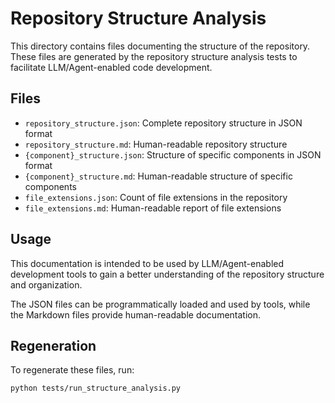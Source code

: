# Repository Structure Analysis

This directory contains files documenting the structure of the repository.
These files are generated by the repository structure analysis tests to facilitate
LLM/Agent-enabled code development.

## Files

- `repository_structure.json`: Complete repository structure in JSON format
- `repository_structure.md`: Human-readable repository structure
- `{component}_structure.json`: Structure of specific components in JSON format
- `{component}_structure.md`: Human-readable structure of specific components
- `file_extensions.json`: Count of file extensions in the repository
- `file_extensions.md`: Human-readable report of file extensions

## Usage

This documentation is intended to be used by LLM/Agent-enabled development tools
to gain a better understanding of the repository structure and organization.

The JSON files can be programmatically loaded and used by tools, while the Markdown
files provide human-readable documentation.

## Regeneration

To regenerate these files, run:

```bash
python tests/run_structure_analysis.py
```
